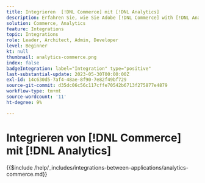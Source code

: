 ```yaml
---
title: Integrieren  [!DNL Commerce] mit [!DNL Analytics]
description: Erfahren Sie, wie Sie Adobe [!DNL Commerce] with [!DNL Analytics] integrieren.
solution: Commerce, Analytics
feature: Integrations
topic: Integrations
role: Leader, Architect, Admin, Developer
level: Beginner
kt: null
thumbnail: analytics-commerce.png
index: false
badgeIntegration: label="Integration" type="positive"
last-substantial-update: 2023-05-30T00:00:00Z
exl-id: 14c630d5-7af4-48ae-8f90-7e82f49bf729
source-git-commit: d35dc06c56c117cffe70542b6713f275877e4879
workflow-type: tm+mt
source-wordcount: '11'
ht-degree: 9%

---
```


# Integrieren von [!DNL Commerce] mit [!DNL Analytics]

{{$include /help/_includes/integrations-between-applications/analytics-commerce.md}}
